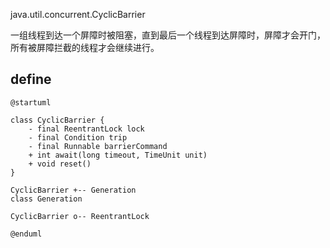 java.util.concurrent.CyclicBarrier

一组线程到达一个屏障时被阻塞，直到最后一个线程到达屏障时，屏障才会开门，所有被屏障拦截的线程才会继续进行。

## define
```plantuml
@startuml

class CyclicBarrier {
    - final ReentrantLock lock
    - final Condition trip
    - final Runnable barrierCommand
    + int await(long timeout, TimeUnit unit)
    + void reset()
}

CyclicBarrier +-- Generation
class Generation 

CyclicBarrier o-- ReentrantLock

@enduml
```
